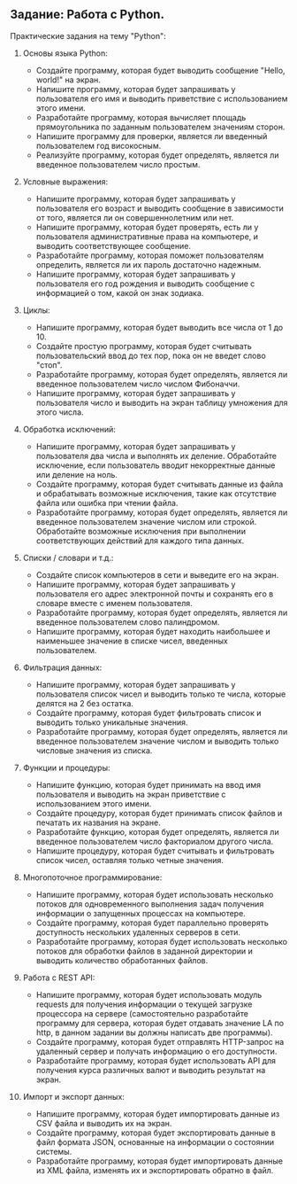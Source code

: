 ## Задание: Работа с Python.

Практические задания на тему "Python":

1. Основы языка Python:
   - Создайте программу, которая будет выводить сообщение "Hello, world!" на экран.
   - Напишите программу, которая будет запрашивать у пользователя его имя и выводить приветствие с использованием этого имени.
   - Разработайте программу, которая вычисляет площадь прямоугольника по заданным пользователем значениям сторон.
   - Напишите программу для проверки, является ли введенный пользователем год високосным.
   - Реализуйте программу, которая будет определять, является ли введенное пользователем число простым.

2. Условные выражения:
   - Напишите программу, которая будет запрашивать у пользователя его возраст и выводить сообщение в зависимости от того, является ли он совершеннолетним или нет.
   - Напишите программу, которая будет проверять, есть ли у пользователя административные права на компьютере, и выводить соответствующее сообщение.
   - Разработайте программу, которая поможет пользователям определить, является ли их пароль достаточно надежным.
   - Напишите программу, которая будет запрашивать у пользователя его год рождения и выводить сообщение с информацией о том, какой он знак зодиака.

3. Циклы:
   - Напишите программу, которая будет выводить все числа от 1 до 10.
   - Создайте простую программу, которая будет считывать пользовательский ввод до тех пор, пока он не введет слово "стоп".
   - Разработайте программу, которая будет определять, является ли введенное пользователем число числом Фибоначчи.
   - Напишите программу, которая будет запрашивать у пользователя число и выводить на экран таблицу умножения для этого числа.

4. Обработка исключений:
   - Напишите программу, которая будет запрашивать у пользователя два числа и выполнять их деление. Обработайте исключение, если пользователь вводит некорректные данные или деление на ноль.
   - Создайте программу, которая будет считывать данные из файла и обрабатывать возможные исключения, такие как отсутствие файла или ошибка при чтении файла.
   - Разработайте программу, которая будет определять, является ли введенное пользователем значение числом или строкой. Обработайте возможные исключения при выполнении соответствующих действий для каждого типа данных.

5. Списки / словари и т.д.:
   - Создайте список компьютеров в сети и выведите его на экран.
   - Напишите программу, которая будет запрашивать у пользователя его адрес электронной почты и сохранять его в словаре вместе с именем пользователя.
   - Разработайте программу, которая будет определять, является ли введенное пользователем слово палиндромом.
   - Напишите программу, которая будет находить наибольшее и наименьшее значение в списке чисел, введенных пользователем.

6. Фильтрация данных:
   - Напишите программу, которая будет запрашивать у пользователя список чисел и выводить только те числа, которые делятся на 2 без остатка.
   - Создайте программу, которая будет фильтровать список и выводить только уникальные значения.
   - Разработайте программу, которая будет определять, является ли введенное пользователем значение числом и выводить только числовые значения из списка.

7. Функции и процедуры:
   - Напишите функцию, которая будет принимать на ввод имя пользователя и выводить на экран приветствие с использованием этого имени.
   - Создайте процедуру, которая будет принимать список файлов и печатать их названия на экране.
   - Разработайте функцию, которая будет определять, является ли введенное пользователем число факториалом другого числа.
   - Напишите процедуру, которая будет считывать и фильтровать список чисел, оставляя только четные значения.

8. Многопоточное программирование:
   - Напишите программу, которая будет использовать несколько потоков для одновременного выполнения задач получения информации о запущенных процессах на компьютере.
   - Создайте программу, которая будет параллельно проверять доступность нескольких удаленных серверов в сети.
   - Разработайте программу, которая будет использовать несколько потоков для обработки файлов в заданной директории и выводить количество обработанных файлов.

9. Работа с REST API:
   - Напишите программу, которая будет использовать модуль requests для получения информации о текущей загрузке процессора на сервере (самостоятельно разработайте программу для сервера, которая будет отдавать значение LA по http, в данном задании вы должны написать две программы).
   - Создайте программу, которая будет отправлять HTTP-запрос на удаленный сервер и получать информацию о его доступности.
   - Разработайте программу, которая будет использовать API для получения курса различных валют и выводить результат на экран.

10. Импорт и экспорт данных:
    - Напишите программу, которая будет импортировать данные из CSV файла и выводить их на экран.
    - Создайте программу, которая будет экспортировать данные в файл формата JSON, основанные на информации о состоянии системы.
    - Разработайте программу, которая будет импортировать данные из XML файла, изменять их и экспортировать обратно в файл.